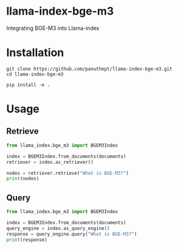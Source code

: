 # llama-index-bge-m3
Integrating BGE-M3 into Llama-index

# Installation

```
git clone https://github.com/panuthept/llama-index-bge-m3.git
cd llama-index-bge-m3

pip install -e .
```

# Usage
## Retrieve

```python
from llama_index.bge_m3 import BGEM3Index

index = BGEM3Index.from_documents(documents)
retriever = index.as_retriever()

nodes = retriever.retrieve("What is BGE-M3?")
print(nodes)
```

## Query

```python
from llama_index.bge_m3 import BGEM3Index

index = BGEM3Index.from_documents(documents)
query_engine = index.as_query_engine()
response = query_engine.query("What is BGE-M3?")
print(response)
```
